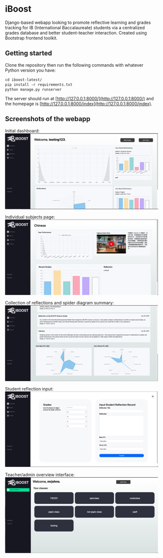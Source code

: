 # iBoost

Django-based webapp looking to promote reflective learning and grades tracking for IB (International Baccalaureate) students via a centralized grades database and better student-teacher interaction. Created using Bootstrap frontend toolkit. 

## Getting started 
Clone the repository then run the following commands with whatever Python version you have: 
```console
cd iboost-latest/
pip install -r requirements.txt
python manage.py runserver
```
The server should run at [http://127.0.0.1:8000/](http://127.0.0.1:8000/) and the homepage is [http://127.0.0.1:8000/index](http://127.0.0.1:8000/index).

## Screenshots of the webapp 
Initial dashboard: 
![](https://github.com/e-ndorfin/iboost-latest/blob/main/readme_imgs/img1.png) 

Individual subjects page: 
![](https://github.com/e-ndorfin/iboost-latest/blob/main/readme_imgs/img2.png)

Collection of reflections and spider diagram summary: 
![](https://github.com/e-ndorfin/iboost-latest/blob/main/readme_imgs/img3.png)

Student reflection input: 
![](https://github.com/e-ndorfin/iboost-latest/blob/main/readme_imgs/img4.png)

Teacher/admin overview interface: 
![](https://github.com/e-ndorfin/iboost-latest/blob/main/readme_imgs/img5.png)
